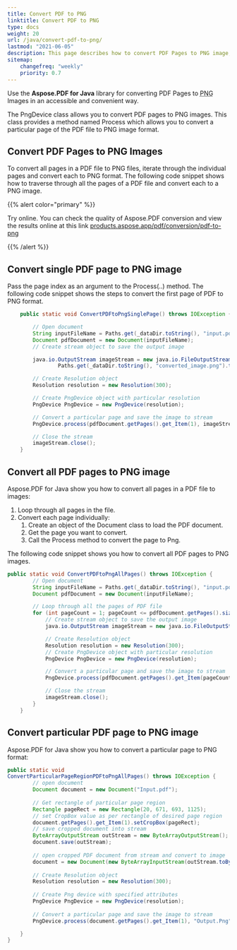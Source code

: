 ```yaml
---
title: Convert PDF to PNG 
linktitle: Convert PDF to PNG 
type: docs
weight: 20
url: /java/convert-pdf-to-png/
lastmod: "2021-06-05"
description: This page describes how to convert PDF Pages to PNG image, convert all and single pages to PNG images with Aspose.PDF for Java.
sitemap:
    changefreq: "weekly"
    priority: 0.7
---
```


Use the **Aspose.PDF for Java** library for converting PDF Pages to <abbr title="Portable Network Graphics">PNG</abbr> Images in an accessible and convenient way.

The PngDevice class allows you to convert PDF pages to PNG images. This class provides a method named Process which allows you to convert a particular page of the PDF file to PNG image format.

## Convert PDF Pages to PNG Images

To convert all pages in a PDF file to PNG files, iterate through the individual pages and convert each to PNG format. The following code snippet shows how to traverse through all the pages of a PDF file and convert each to a PNG image.

{{% alert color="primary" %}} 

Try online. You can check the quality of Aspose.PDF conversion and view the results online at this link [products.aspose.app/pdf/conversion/pdf-to-png](https://products.aspose.app/pdf/conversion/pdf-to-png)

{{% /alert %}}

## Convert single PDF page to PNG image

Pass the page index as an argument to the Process(..) method.
The following code snippet shows the steps to convert the first page of PDF to PNG format.

```java
    public static void ConvertPDFtoPngSinglePage() throws IOException {

        // Open document
        String inputFileName = Paths.get(_dataDir.toString(), "input.pdf").toString();
        Document pdfDocument = new Document(inputFileName);
        // Create stream object to save the output image

        java.io.OutputStream imageStream = new java.io.FileOutputStream(
                Paths.get(_dataDir.toString(), "converted_image.png").toString());

        // Create Resolution object
        Resolution resolution = new Resolution(300);

        // Create PngDevice object with particular resolution
        PngDevice PngDevice = new PngDevice(resolution);

        // Convert a particular page and save the image to stream
        PngDevice.process(pdfDocument.getPages().get_Item(1), imageStream);

        // Close the stream
        imageStream.close();
    }
```
## Convert all PDF pages to PNG image

Aspose.PDF for Java show you how to convert all pages in a PDF file to images:

1. Loop through all pages in the file.
1. Convert each page individually:
    1. Create an object of the Document class to load the PDF document.
    1. Get the page you want to convert.
    1. Call the Process method to convert the page to Png.

The following code snippet shows you how to convert all PDF pages to PNG images.

```java
public static void ConvertPDFtoPngAllPages() throws IOException {
        // Open document
        String inputFileName = Paths.get(_dataDir.toString(), "input.pdf").toString();
        Document pdfDocument = new Document(inputFileName);

        // Loop through all the pages of PDF file
        for (int pageCount = 1; pageCount <= pdfDocument.getPages().size(); pageCount++) {
            // Create stream object to save the output image
            java.io.OutputStream imageStream = new java.io.FileOutputStream("converted_image" + pageCount + ".png");

            // Create Resolution object
            Resolution resolution = new Resolution(300);
            // Create PngDevice object with particular resolution
            PngDevice PngDevice = new PngDevice(resolution);

            // Convert a particular page and save the image to stream
            PngDevice.process(pdfDocument.getPages().get_Item(pageCount), imageStream);

            // Close the stream
            imageStream.close();
        }
    }
```

## Convert particular PDF page to PNG image

Aspose.PDF for Java show you how to convert a particular page to PNG format:

```java
public static void 
ConvertParticularPageRegionPDFtoPngAllPages() throws IOException {
        // open document
        Document document = new Document("Input.pdf");
        
        // Get rectangle of particular page region
        Rectangle pageRect = new Rectangle(20, 671, 693, 1125);
        // set CropBox value as per rectangle of desired page region
        document.getPages().get_Item(1).setCropBox(pageRect);
        // save cropped document into stream
        ByteArrayOutputStream outStream = new ByteArrayOutputStream();
        document.save(outStream);
        
        // open cropped PDF document from stream and convert to image
        document = new Document(new ByteArrayInputStream(outStream.toByteArray()));
        
        // Create Resolution object
        Resolution resolution = new Resolution(300);
        
        // Create Png device with specified attributes
        PngDevice PngDevice = new PngDevice(resolution);
        
        // Convert a particular page and save the image to stream
        PngDevice.process(document.getPages().get_Item(1), "Output.Png");

    }
}
```